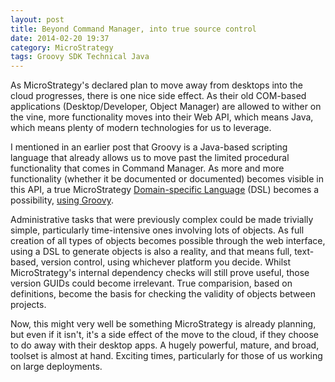 ```yaml
---
layout: post
title: Beyond Command Manager, into true source control
date: 2014-02-20 19:37
category: MicroStrategy
tags: Groovy SDK Technical Java
---
```


As MicroStrategy's declared plan to move away from desktops into the cloud progresses, there is one nice side effect. As their old COM-based applications (Desktop/Developer, Object Manager) are allowed to wither on the vine, more functionality moves into their Web API, which means Java, which means plenty of modern technologies for us to leverage.

I mentioned in an earlier post that Groovy is a Java-based scripting language that already allows us to move past the limited procedural functionality that comes in Command Manager. As more and more functionality (whether it be documented or documented) becomes visible in this API, a true MicroStrategy [Domain-specific Language][1] (DSL) becomes a possibility, [using Groovy][2].

Administrative tasks that were previously complex could be made trivially simple, particularly time-intensive ones involving lots of objects. As full creation of all types of objects becomes possible through the web interface, using a DSL to generate objects is also a reality, and that means full, text-based, version control, using whichever platform you decide. Whilst MicroStrategy's internal dependency checks will still prove useful, those version GUIDs could become irrelevant. True comparision, based on definitions, become the basis for checking the validity of objects between projects.

Now, this might very well be something MicroStrategy is already planning, but even if it isn't, it's a side effect of the move to the cloud, if they choose to do away with their desktop apps. A hugely powerful, mature, and broad, toolset is almost at hand. Exciting times, particularly for those of us working on large deployments.


[1]: http://en.wikipedia.org/wiki/Domain-specific_language
[2]: http://www.slideshare.net/glaforge/groovy-dsls-from-beginner-to-expert-guillaume-laforge-and-paul-king-springone2gx-2011